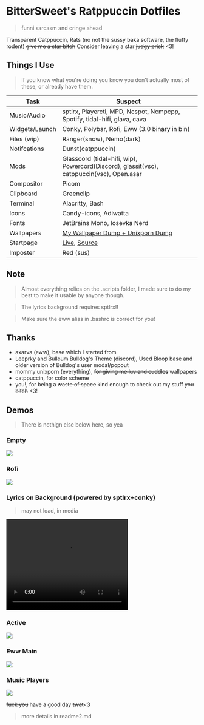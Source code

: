 # BitterSweet's Ratppuccin Dotfiles
> funni sarcasm and cringe ahead

Transparent Catppuccin, Rats (no not the sussy baka software, the fluffy rodent)
~~give me a star bitch~~ Consider leaving a star ~~judgy prick~~ <3!

## Things I Use
> If you know what you're doing you know you don't actually most of these, or already have them.

| Task              | Suspect     |
|-------------------|-------------------------------------------------|
| Music/Audio       | sptlrx, Playerctl, MPD, Ncspot, Ncmpcpp, Spotify, tidal-hifi, glava, cava
| Widgets/Launch    | Conky, Polybar, Rofi, Eww (3.0 binary in bin)
| Files (wip)       | Ranger(snow), Nemo(dark)
| Notifcations      | Dunst(catppuccin)
| Mods              | Glasscord (tidal-hifi, wip), Powercord(Discord), glassit(vsc), catppuccin(vsc), Open.asar
| Compositor        | Picom
| Clipboard         | Greenclip
| Terminal          | Alacritty, Bash
| Icons             | Candy-icons, Adiwatta
| Fonts             | JetBrains Mono, Iosevka Nerd
| Wallpapers        | [My Wallpaper Dump + Unixporn Dump](https://github.com/BitterSweetcandyshop/Wallpapers)
| Startpage         | [Live](https://bittersweetcandyshop.github.io/startpage/), [Source](https://github.com/BitterSweetcandyshop/startpage)
| Imposter          | Red (sus)
## Note
> Almost everything relies on the .scripts folder, I made sure to do my best to make it usable by anyone though.

> The lyrics background requires sptlrx!!

> Make sure the eww alias in .bashrc is correct for you!

## Thanks
- axarva (eww), base which I started from
- Leeprky and ~~Bullcum~~ Bulldog's Theme (discord), Used Bloop base and older version of Bulldog's user modal/popout
- mommy unixporn (everything), ~~for giving me luv and cuddles~~ wallpapers
- catppuccin, for color scheme
- you!, for being a ~~waste of space~~ kind enough to check out my stuff ~~you bitch~~ <3!

## Demos
> There is nothign else below here, so yea

### Empty
![](https://github.com/BitterSweetcandyshop/dotfiles/blob/main/media/normal.png?raw=true)
### Rofi
![](https://github.com/BitterSweetcandyshop/dotfiles/blob/main/media/rofi.png?raw=true)
### Lyrics on Background (powered by sptlrx+conky)
> may not load, in media
 <video width="320" height="240" controls>
  <source src="https://github.com/BitterSweetcandyshop/dotfiles/blob/main/media/sptlrx_background.mp4?raw=true" type="video/mp4">
Your browser does not support the video tag.
</video> 

### Active
![](https://github.com/BitterSweetcandyshop/dotfiles/blob/main/media/rubber_room.png?raw=true)
### Eww Main
![](https://github.com/BitterSweetcandyshop/dotfiles/blob/main/media/eww_main.png?raw=true)
### Music Players
![](https://github.com/BitterSweetcandyshop/dotfiles/blob/main/media/music_players.png?raw=true)


~~fuck you~~ have a good day ~~twat~~<3
> more details in readme2.md
